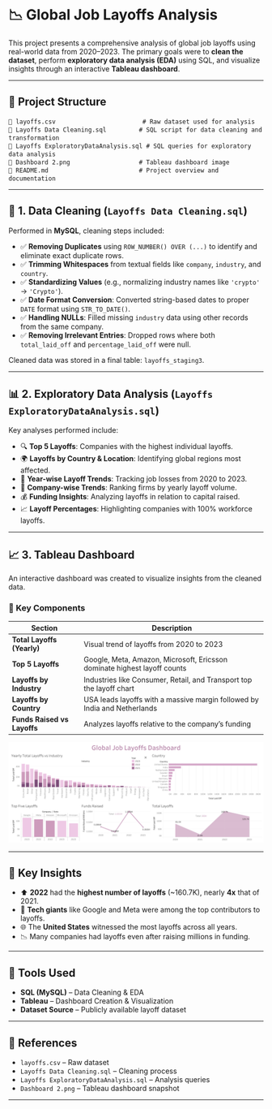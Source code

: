 # 📉 Global Job Layoffs Analysis

This project presents a comprehensive analysis of global job layoffs using real-world data from 2020–2023. The primary goals were to **clean the dataset**, perform **exploratory data analysis (EDA)** using SQL, and visualize insights through an interactive **Tableau dashboard**.

---

## 📂 Project Structure

```
🔹 layoffs.csv                        # Raw dataset used for analysis
🔹 Layoffs Data Cleaning.sql         # SQL script for data cleaning and transformation
🔹 Layoffs ExploratoryDataAnalysis.sql # SQL queries for exploratory data analysis
🔹 Dashboard 2.png                   # Tableau dashboard image
🔹 README.md                         # Project overview and documentation
```

---

## 🧹 1. Data Cleaning (`Layoffs Data Cleaning.sql`)

Performed in **MySQL**, cleaning steps included:

* ✅ **Removing Duplicates** using `ROW_NUMBER() OVER (...)` to identify and eliminate exact duplicate rows.
* ✅ **Trimming Whitespaces** from textual fields like `company`, `industry`, and `country`.
* ✅ **Standardizing Values** (e.g., normalizing industry names like `'crypto'` → `'Crypto'`).
* ✅ **Date Format Conversion**: Converted string-based dates to proper `DATE` format using `STR_TO_DATE()`.
* ✅ **Handling NULLs**: Filled missing `industry` data using other records from the same company.
* ✅ **Removing Irrelevant Entries**: Dropped rows where both `total_laid_off` and `percentage_laid_off` were null.

Cleaned data was stored in a final table: `layoffs_staging3`.

---

## 📊 2. Exploratory Data Analysis (`Layoffs ExploratoryDataAnalysis.sql`)

Key analyses performed include:

* 🔍 **Top 5 Layoffs**: Companies with the highest individual layoffs.
* 🌍 **Layoffs by Country & Location**: Identifying global regions most affected.
* 📆 **Year-wise Layoff Trends**: Tracking job losses from 2020 to 2023.
* 🏢 **Company-wise Trends**: Ranking firms by yearly layoff volume.
* 💰 **Funding Insights**: Analyzing layoffs in relation to capital raised.
* 📈 **Layoff Percentages**: Highlighting companies with 100% workforce layoffs.

---

## 📈 3. Tableau Dashboard

An interactive dashboard was created to visualize insights from the cleaned data.

### 📌 Key Components

| Section                     | Description                                                               |
| --------------------------- | ------------------------------------------------------------------------- |
| **Total Layoffs (Yearly)**  | Visual trend of layoffs from 2020 to 2023                                 |
| **Top 5 Layoffs**           | Google, Meta, Amazon, Microsoft, Ericsson dominate highest layoff counts  |
| **Layoffs by Industry**     | Industries like Consumer, Retail, and Transport top the layoff chart      |
| **Layoffs by Country**      | USA leads layoffs with a massive margin followed by India and Netherlands |
| **Funds Raised vs Layoffs** | Analyzes layoffs relative to the company’s funding                        |

![Dashboard Preview](Dashboard%202.png)

---

## 📌 Key Insights

* ⬆️ **2022** had the **highest number of layoffs** (\~160.7K), nearly **4x** that of 2021.
* 🏢 **Tech giants** like Google and Meta were among the top contributors to layoffs.
* 🌐 The **United States** witnessed the most layoffs across all years.
* 📉 Many companies had layoffs even after raising millions in funding.

---

## 🔧 Tools Used

* **SQL (MySQL)** – Data Cleaning & EDA
* **Tableau** – Dashboard Creation & Visualization
* **Dataset Source** – Publicly available layoff dataset

---

## 📌 References

* `layoffs.csv` – Raw dataset
* `Layoffs Data Cleaning.sql` – Cleaning process
* `Layoffs ExploratoryDataAnalysis.sql` – Analysis queries
* `Dashboard 2.png` – Tableau dashboard snapshot

---
